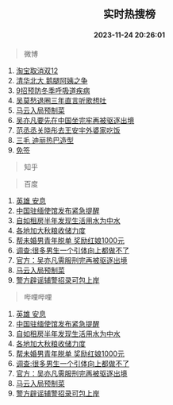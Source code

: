 <div align="center"><h2>实时热搜榜</h2><h4>2023-11-24 20:26:01</h4></div>

> 微博  

1. [淘宝取消双12](https://s.weibo.com/weibo?q=%23%E6%B7%98%E5%AE%9D%E5%8F%96%E6%B6%88%E5%8F%8C12%23&t=31&band_rank=1&Refer=top)<br />
2. [清华北大 鹅腿阿姨之争](https://s.weibo.com/weibo?q=%E6%B8%85%E5%8D%8E%E5%8C%97%E5%A4%A7%20%E9%B9%85%E8%85%BF%E9%98%BF%E5%A7%A8%E4%B9%8B%E4%BA%89&t=31&band_rank=2&Refer=top)<br />
3. [9招预防冬季呼吸道疾病](https://s.weibo.com/weibo?q=%239%E6%8B%9B%E9%A2%84%E9%98%B2%E5%86%AC%E5%AD%A3%E5%91%BC%E5%90%B8%E9%81%93%E7%96%BE%E7%97%85%23&t=31&band_rank=3&Refer=top)<br />
4. [吴莫愁退圈三年直言听歌想吐](https://s.weibo.com/weibo?q=%23%E5%90%B4%E8%8E%AB%E6%84%81%E9%80%80%E5%9C%88%E4%B8%89%E5%B9%B4%E7%9B%B4%E8%A8%80%E5%90%AC%E6%AD%8C%E6%83%B3%E5%90%90%23&t=31&band_rank=4&Refer=top)<br />
5. [马云入局预制菜](https://s.weibo.com/weibo?q=%23%E9%A9%AC%E4%BA%91%E5%85%A5%E5%B1%80%E9%A2%84%E5%88%B6%E8%8F%9C%23&t=31&band_rank=5&Refer=top)<br />
6. [吴亦凡要先在中国坐完牢再被驱逐出境](https://s.weibo.com/weibo?q=%23%E5%90%B4%E4%BA%A6%E5%87%A1%E8%A6%81%E5%85%88%E5%9C%A8%E4%B8%AD%E5%9B%BD%E5%9D%90%E5%AE%8C%E7%89%A2%E5%86%8D%E8%A2%AB%E9%A9%B1%E9%80%90%E5%87%BA%E5%A2%83%23&t=31&band_rank=6&Refer=top)<br />
7. [范丞丞关晓彤去王安宇外婆家吃饭](https://s.weibo.com/weibo?q=%23%E8%8C%83%E4%B8%9E%E4%B8%9E%E5%85%B3%E6%99%93%E5%BD%A4%E5%8E%BB%E7%8E%8B%E5%AE%89%E5%AE%87%E5%A4%96%E5%A9%86%E5%AE%B6%E5%90%83%E9%A5%AD%23&t=31&band_rank=7&Refer=top)<br />
8. [三毛 迪丽热巴造型](https://s.weibo.com/weibo?q=%E4%B8%89%E6%AF%9B%20%E8%BF%AA%E4%B8%BD%E7%83%AD%E5%B7%B4%E9%80%A0%E5%9E%8B&t=31&band_rank=8&Refer=top)<br />
9. [免签](https://s.weibo.com/weibo?q=%E5%85%8D%E7%AD%BE&t=31&band_rank=9&Refer=top)<br />

> 知乎  


> 百度  

1. [英雄 安息](https://www.baidu.com/s?wd=%E8%8B%B1%E9%9B%84+%E5%AE%89%E6%81%AF&sa=fyb_news&rsv_dl=fyb_news)<br />
2. [中国驻缅使馆发布紧急提醒](https://www.baidu.com/s?wd=%E4%B8%AD%E5%9B%BD%E9%A9%BB%E7%BC%85%E4%BD%BF%E9%A6%86%E5%8F%91%E5%B8%83%E7%B4%A7%E6%80%A5%E6%8F%90%E9%86%92&sa=fyb_news&rsv_dl=fyb_news)<br />
3. [自如租房半年发现生活用水为中水](https://www.baidu.com/s?wd=%E8%87%AA%E5%A6%82%E7%A7%9F%E6%88%BF%E5%8D%8A%E5%B9%B4%E5%8F%91%E7%8E%B0%E7%94%9F%E6%B4%BB%E7%94%A8%E6%B0%B4%E4%B8%BA%E4%B8%AD%E6%B0%B4&sa=fyb_news&rsv_dl=fyb_news)<br />
4. [各地加大秋粮收储力度](https://www.baidu.com/s?wd=%E5%90%84%E5%9C%B0%E5%8A%A0%E5%A4%A7%E7%A7%8B%E7%B2%AE%E6%94%B6%E5%82%A8%E5%8A%9B%E5%BA%A6&sa=fyb_news&rsv_dl=fyb_news)<br />
5. [帮未婚男青年脱单 奖励红娘1000元](https://www.baidu.com/s?wd=%E5%B8%AE%E6%9C%AA%E5%A9%9A%E7%94%B7%E9%9D%92%E5%B9%B4%E8%84%B1%E5%8D%95+%E5%A5%96%E5%8A%B1%E7%BA%A2%E5%A8%981000%E5%85%83&sa=fyb_news&rsv_dl=fyb_news)<br />
6. [调查:很多男生一个引体向上都做不了](https://www.baidu.com/s?wd=%E8%B0%83%E6%9F%A5%3A%E5%BE%88%E5%A4%9A%E7%94%B7%E7%94%9F%E4%B8%80%E4%B8%AA%E5%BC%95%E4%BD%93%E5%90%91%E4%B8%8A%E9%83%BD%E5%81%9A%E4%B8%8D%E4%BA%86&sa=fyb_news&rsv_dl=fyb_news)<br />
7. [官方：吴亦凡需服刑完再被驱逐出境](https://www.baidu.com/s?wd=%E5%AE%98%E6%96%B9%EF%BC%9A%E5%90%B4%E4%BA%A6%E5%87%A1%E9%9C%80%E6%9C%8D%E5%88%91%E5%AE%8C%E5%86%8D%E8%A2%AB%E9%A9%B1%E9%80%90%E5%87%BA%E5%A2%83&sa=fyb_news&rsv_dl=fyb_news)<br />
8. [马云入局预制菜](https://www.baidu.com/s?wd=%E9%A9%AC%E4%BA%91%E5%85%A5%E5%B1%80%E9%A2%84%E5%88%B6%E8%8F%9C&sa=fyb_news&rsv_dl=fyb_news)<br />
9. [警方辟谣辅警招录可包上岸](https://www.baidu.com/s?wd=%E8%AD%A6%E6%96%B9%E8%BE%9F%E8%B0%A3%E8%BE%85%E8%AD%A6%E6%8B%9B%E5%BD%95%E5%8F%AF%E5%8C%85%E4%B8%8A%E5%B2%B8&sa=fyb_news&rsv_dl=fyb_news)<br />

> 哔哩哔哩  

1. [英雄 安息](https://www.baidu.com/s?wd=%E8%8B%B1%E9%9B%84+%E5%AE%89%E6%81%AF&sa=fyb_news&rsv_dl=fyb_news)<br />
2. [中国驻缅使馆发布紧急提醒](https://www.baidu.com/s?wd=%E4%B8%AD%E5%9B%BD%E9%A9%BB%E7%BC%85%E4%BD%BF%E9%A6%86%E5%8F%91%E5%B8%83%E7%B4%A7%E6%80%A5%E6%8F%90%E9%86%92&sa=fyb_news&rsv_dl=fyb_news)<br />
3. [自如租房半年发现生活用水为中水](https://www.baidu.com/s?wd=%E8%87%AA%E5%A6%82%E7%A7%9F%E6%88%BF%E5%8D%8A%E5%B9%B4%E5%8F%91%E7%8E%B0%E7%94%9F%E6%B4%BB%E7%94%A8%E6%B0%B4%E4%B8%BA%E4%B8%AD%E6%B0%B4&sa=fyb_news&rsv_dl=fyb_news)<br />
4. [各地加大秋粮收储力度](https://www.baidu.com/s?wd=%E5%90%84%E5%9C%B0%E5%8A%A0%E5%A4%A7%E7%A7%8B%E7%B2%AE%E6%94%B6%E5%82%A8%E5%8A%9B%E5%BA%A6&sa=fyb_news&rsv_dl=fyb_news)<br />
5. [帮未婚男青年脱单 奖励红娘1000元](https://www.baidu.com/s?wd=%E5%B8%AE%E6%9C%AA%E5%A9%9A%E7%94%B7%E9%9D%92%E5%B9%B4%E8%84%B1%E5%8D%95+%E5%A5%96%E5%8A%B1%E7%BA%A2%E5%A8%981000%E5%85%83&sa=fyb_news&rsv_dl=fyb_news)<br />
6. [调查:很多男生一个引体向上都做不了](https://www.baidu.com/s?wd=%E8%B0%83%E6%9F%A5%3A%E5%BE%88%E5%A4%9A%E7%94%B7%E7%94%9F%E4%B8%80%E4%B8%AA%E5%BC%95%E4%BD%93%E5%90%91%E4%B8%8A%E9%83%BD%E5%81%9A%E4%B8%8D%E4%BA%86&sa=fyb_news&rsv_dl=fyb_news)<br />
7. [官方：吴亦凡需服刑完再被驱逐出境](https://www.baidu.com/s?wd=%E5%AE%98%E6%96%B9%EF%BC%9A%E5%90%B4%E4%BA%A6%E5%87%A1%E9%9C%80%E6%9C%8D%E5%88%91%E5%AE%8C%E5%86%8D%E8%A2%AB%E9%A9%B1%E9%80%90%E5%87%BA%E5%A2%83&sa=fyb_news&rsv_dl=fyb_news)<br />
8. [马云入局预制菜](https://www.baidu.com/s?wd=%E9%A9%AC%E4%BA%91%E5%85%A5%E5%B1%80%E9%A2%84%E5%88%B6%E8%8F%9C&sa=fyb_news&rsv_dl=fyb_news)<br />
9. [警方辟谣辅警招录可包上岸](https://www.baidu.com/s?wd=%E8%AD%A6%E6%96%B9%E8%BE%9F%E8%B0%A3%E8%BE%85%E8%AD%A6%E6%8B%9B%E5%BD%95%E5%8F%AF%E5%8C%85%E4%B8%8A%E5%B2%B8&sa=fyb_news&rsv_dl=fyb_news)<br />
